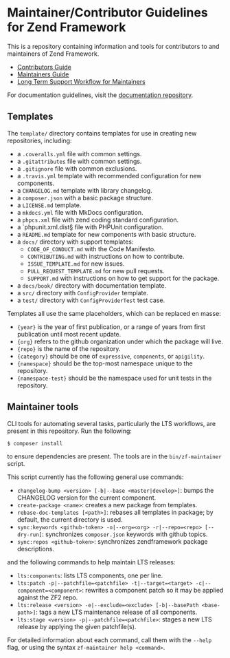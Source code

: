 # Maintainer/Contributor Guidelines for Zend Framework

This is a repository containing information and tools for contributors to and maintainers of Zend
Framework.

- [Contributors Guide](CONTRIBUTORS.md)
- [Maintainers Guide](MAINTAINERS.md)
- [Long Term Support Workflow for Maintainers](LTS-WORKFLOW.md)

For documentation guidelines, visit the [documentation repository](https://github.com/zendframework/documentation/blob/master/CONTRIBUTING.md).

## Templates

The `template/` directory contains templates for use in creating new
repositories, including:

- a `.coveralls.yml` file with common settings.
- a `.gitattributes` file with common settings.
- a `.gitignore` file with common exclusions.
- a `.travis.yml` template with recommended configuration for new components.
- a `CHANGELOG.md` template with library changelog.
- a `composer.json` with a basic package structure.
- a `LICENSE.md` template.
- a `mkdocs.yml` file with MkDocs configuration.
- a `phpcs.xml` file with zend coding standard configuration.
- a `phpunit.xml.dist§ file with PHPUnit configuration.
- a `README.md` template for new components with basic structure.
- a `docs/` directory with support templates:
  - `CODE_OF_CONDUCT.md` with the Code Manifesto.
  - `CONTRIBUTING.md` with instructions on how to contribute.
  - `ISSUE_TEMPLATE.md` for new issues.
  - `PULL_REQUEST_TEMPLATE.md` for new pull requests.
  - `SUPPORT.md` with instructions on how to get support for the package.
- a `docs/book/` directory with documentation template.
- a `src/` directory with `ConfigProvider` template.
- a `test/` directory with `ConfigProviderTest` test case.

Templates all use the same placeholders, which can be replaced en masse:

- `{year}` is the year of first publication, or a range of years from first
  publication until most recent update.
- `{org}` refers to the github organization under which the package will live.
- `{repo}` is the name of the repository.
- `{category}` should be one of `expressive`, `components`, or `apigility`.
- `{namespace}` should be the top-most namespace unique to the repository.
- `{namespace-test}` should be the namespace used for unit tests in the repository.

## Maintainer tools

CLI tools for automating several tasks, particularly the LTS workflows, are present in this
repository. Run the following:

```console
$ composer install
```

to ensure dependencies are present. The tools are in the `bin/zf-maintainer` script.

This script currently has the following general use commands:

- `changelog-bump <version> [-b|--base <master|develop>]`: bumps the
  CHANGELOG version for the current component.
- `create-package <name>`: creates a new package from templates.
- `rebase-doc-templates [<path>]`: rebases all templates in package;
  by default, the current directory is used.
- `sync:keywords <github-token> -o|--org=<org> -r|--repo=<repo> [--dry-run]`:
  synchronizes `composer.json` keywords with github topics.
- `sync:repos <github-token>`: synchronizes zendframework package descriptions.

and the following commands to help maintain LTS releases:

- `lts:components`: lists LTS components, one per line.
- `lts:patch -p|--patchfile=<patchfile> -t|--target=<target> -c|--component=<component>`:
  rewrites a component patch so it may be applied against the ZF2 repo.
- `lts:release <version> -e|--exclude=<exclude> [-b|--basePath <base-path>]`:
  tags a new LTS maintenance release of all components.
- `lts:stage <version> -p|--patchfile=<patchfile>`: stages a new LTS release
  by applying the given patchfile(s).

For detailed information about each command, call them with the `--help` flag,
or using the syntax `zf-maintainer help <command>`.
